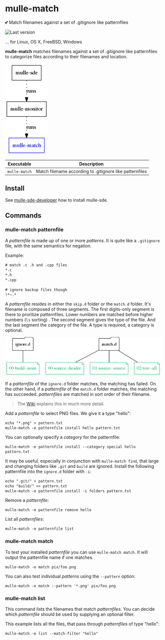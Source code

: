 # mulle-match

💕 Match filenames against a set of .gitignore like patternfiles

![Last version](https://img.shields.io/github/tag/mulle-sde/mulle-match.svg)

... for Linux, OS X, FreeBSD, Windows

**mulle-match** matches filenames against a set of .gitignore like patternfiles
to categorize files according to their filenames and location.


![](dox/mulle-sde-overview.png)


Executable      | Description
----------------|--------------------------------
`mulle-match`   | Match filename according to .gitignore like patternfiles


## Install

See [mulle-sde-developer](//github.com/mulle-sde/mulle-sde-developer) how
to install mulle-sde.


## Commands


### mulle-match patternfile

A *patternfile* is made up of one or more *patterns*. It is quite like a
`.gitignore` file, with the same semantics for negation.


Example:

```
# match .c .h and .cpp files
*.c
*.h
*.cpp

# ignore backup files though
!*~.*
```

A *patternfile* resides in either the `skip.d` folder or the
`match.d` folder. It's filename is composed of three segments.
The first digits-only segment is there to proritize patternfiles. Lower
numbers are matched before higher numbers (`ls` sorting)
. The second segment gives the type of the file. And the last segment
the category of the file. A type is required, a category is optional.

![](dox/mulle-match-match.png)

If a *patternfile* of the `ignore.d` folder matches, the matching has failed.
On the other hand, if a *patternfile* of the `match.d` folder matches, the
matching has succeeded. *patternfiles* are matched in sort order of their
filename.

> The [Wiki](https://github.com/mulle-sde/mulle-monitor/wiki)
> explains this in much more detail.

Add a *patternfile* to select PNG files. We give it a type "hello":

```
echo "*.png" > pattern.txt
mulle-match -e patternfile install hello pattern.txt
```

You can optionally specify a *category* for the patternfile:

```
mulle-match -e patternfile install --category special hello pattern.txt
```

It may be useful, especially in conjunction with `mulle-match find`,
that large and changing folders like `.git` and `build` are ignored. Install the following patternfile into the `ignore.d` folder with `-i`:

```
echo ".git/" > pattern.txt
echo "build/" >> pattern.txt
mulle-match -e patternfile install -i folders pattern.txt
```


Remove a *patternfile*:

```
mulle-match -e patternfile remove hello
```

List all *patternfiles*:

```
mulle-match -e patternfile list
```


### mulle-match match

To test your installed *patternfile* you can use `mulle-match match`. It
will output the patternfile name if one matches.

```
mulle-match -e match pix/foo.png
```

You can also test individual *patterns* using the `--pattern` option:

```
mulle-match -e match --pattern '*.png' pix/foo.png
```


### mulle-match list

This command lists the filenames that match *patternfiles*.
You can decide which *patternfile* should be used by supplying an optional
filter.

This example lists all the files, that pass through *patternfiles* of type
"hello":

```
mulle-match -e list --match-filter "hello"
```


